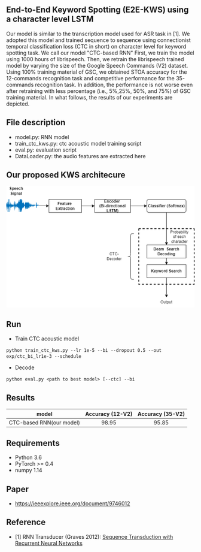 ## End-to-End Keyword Spotting (E2E-KWS) using a character level  LSTM 

Our model is similar to the transcription model used for ASR task in [1]. We adopted this model and trained sequence to sequence using connectionist temporal classification loss (CTC in short) on character level for keyword spotting task. We call our model  "CTC-based RNN"  First, we train the model using 1000 hours of librispeech.  Then, we retrain the librispeech trained model by varying the size of the Google Speech Commands (V2) dataset. Using 100% training material of GSC, we obtained STOA accuracy for the 12-commands recognition task and competitive performance for the 35-commands recognition task. In addition, the performance is not worse even after retraining with less percentage (i.e., 5%,25%, 50%, and 75%) of GSC training material. In what follows, the results of our experiments are depicted.  



## File description
* model.py: RNN model
* train_ctc_kws.py: ctc acoustic model training script
* eval.py: evaluation script
* DataLoader.py: the audio features are extracted here


## Our proposed KWS architecure  
<img src="conf/kws_model.png"/>


## Run


* Train CTC acoustic model
```
python train_ctc_kws.py --lr 1e-5 --bi --dropout 0.5 --out exp/ctc_bi_lr1e-3 --schedule
```


* Decode 
```
python eval.py <path to best model> [--ctc] --bi
```

## Results

|model|Accuracy (12-V2) |Accuracy (35-V2)|
|:-----------------:|:-------:|:-------:|
|CTC-based RNN(our model)  |98.95 | 95.85|



## Requirements
* Python 3.6
* PyTorch >= 0.4
* numpy 1.14
## Paper
* https://ieeexplore.ieee.org/document/9746012
## Reference
* [1] RNN Transducer (Graves 2012): [Sequence Transduction with Recurrent Neural Networks](https://arxiv.org/abs/1211.3711)
